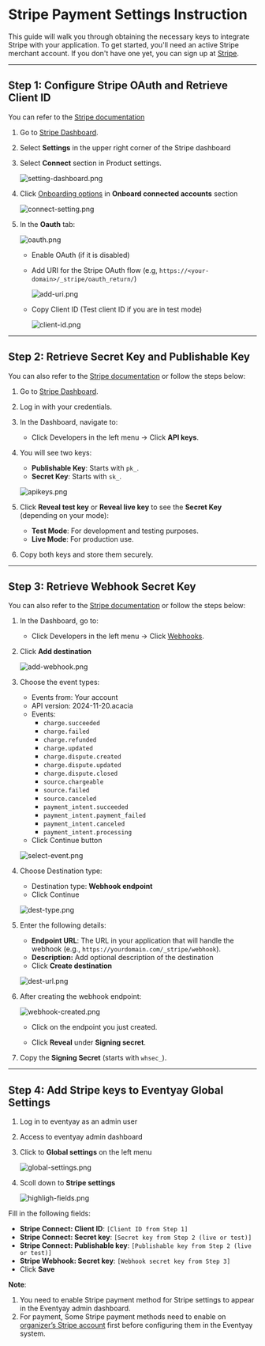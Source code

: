 # Stripe Payment Settings Instruction

This guide will walk you through obtaining the necessary keys to integrate Stripe with your application.  To get started, you'll need an active Stripe merchant account. If you don't have one yet, you can sign up at [Stripe](http://stripe.com/).

---

## Step 1: **Configure Stripe OAuth and Retrieve Client ID**

You can refer to the [Stripe documentation](https://docs.stripe.com/connect/oauth-standard-accounts#integrating-oauth)

1. Go to [Stripe Dashboard](https://dashboard.stripe.com/).
2. Select **Settings** in the upper right corner of the Stripe dashboard
3. Select **Connect** section  in Product settings.

    ![setting-dashboard.png](images/setting-dashboard.png)

4. Click [Onboarding options](https://dashboard.stripe.com/settings/connect/onboarding-options/countries) in **Onboard connected accounts** section

    ![connect-setting.png](images/connect-setting.png)

5. In the **Oauth** tab:

    ![oauth.png](images/oauth.png)

    - Enable OAuth (if it is disabled)
    - Add URI for the Stripe OAuth flow (e.g, `https://<your-domain>/_stripe/oauth_return/`)

        ![add-uri.png](images/add-uri.png)

    - Copy Client ID (Test client ID if you are in test mode)

        ![client-id.png](images/client-id.png)

---

## Step 2: **Retrieve Secret Key and Publishable Key**

You can also refer to the [Stripe documentation](https://docs.stripe.com/keys) or follow the steps below:

1. Go to [Stripe Dashboard](https://dashboard.stripe.com/).
2. Log in with your credentials.
3. In the Dashboard, navigate to:
    - Click Developers in the left menu → Click **API keys**.
4. You will see two keys:
    - **Publishable Key**: Starts with `pk_`.
    - **Secret Key**: Starts with `sk_`.

    ![apikeys.png](images/apikeys.png)

5. Click **Reveal test key** or **Reveal live key** to see the **Secret Key** (depending on your mode):
    - **Test Mode**: For development and testing purposes.
    - **Live Mode**: For production use.

6. Copy both keys and store them securely.

---

## Step 3: **Retrieve Webhook Secret Key**

You can also refer to the [Stripe documentation](https://docs.stripe.com/webhooks) or follow the steps below:

1. In the Dashboard, go to:
    - Click Developers in the left menu → Click [Webhooks](https://dashboard.stripe.com/workbench/webhooks).
2. Click **Add destination**

    ![add-webhook.png](images/add-webhook.png)

3. Choose the event types:
    - Events from: Your account
    - API version: 2024-11-20.acacia
    - Events:
        - `charge.succeeded`
        - `charge.failed`
        - `charge.refunded`
        - `charge.updated`
        - `charge.dispute.created`
        - `charge.dispute.updated`
        - `charge.dispute.closed`
        - `source.chargeable`
        - `source.failed`
        - `source.canceled`
        - `payment_intent.succeeded`
        - `payment_intent.payment_failed`
        - `payment_intent.canceled`
        - `payment_intent.processing`
    - Click Continue button

    ![select-event.png](images/select-event.png)

4. Choose Destination type:
    - Destination type: **Webhook endpoint**
    - Click Continue

    ![dest-type.png](images/dest-type.png)

5. Enter the following details:

    - **Endpoint URL**: The URL in your application that will handle the webhook (e.g., `https://yourdomain.com/_stripe/webhook`).
    - **Description:** Add optional description of the destination
    - Click **Create destination**

    ![dest-url.png](images/dest-url.png)

6. After creating the webhook endpoint:

    ![webhook-created.png](images/webhook-created.png)

    - Click on the endpoint you just created.

    - Click **Reveal** under **Signing secret**.

7. Copy the **Signing Secret** (starts with `whsec_`).

---

## **Step 4: Add Stripe keys to Eventyay Global Settings**

1. Log in to eventyay as an admin user
2. Access to eventyay admin dashboard
3. Click to **Global settings** on the left menu

    ![global-settings.png](images/global-settings.png)

4. Scoll down to **Stripe settings**

    ![highligh-fields.png](images/highligh-fields.png)

Fill in the following fields:

- **Stripe Connect: Client ID**: `[Client ID from Step 1]`
- **Stripe Connect: Secret key**: `[Secret key from Step 2 (live or test)]`
- **Stripe Connect: Publishable key**: `[Publishable key from Step 2 (live or test)]`
- **Stripe Webhook: Secret key**: `[Webhook secret key from Step 3]`
- Click **Save**

**Note**:

1. You need to enable Stripe payment method for Stripe settings to appear in the Eventyay admin dashboard.
2. For payment, Some Stripe payment methods need to enable on [organizer’s Stripe account](https://dashboard.stripe.com/settings/payments) first before configuring them in the Eventyay system.
